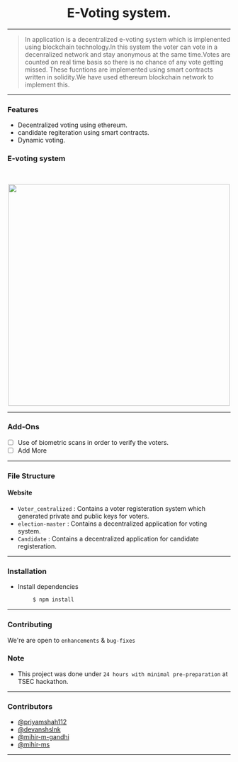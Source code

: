 
<h1 align="center">E-Voting system.</h1>

------------------------------------------

>In application is a decentralized e-voting system which is implenented using blockchain technology.In this system the voter can vote in a decenralized network and stay anonymous at the same time.Votes are counted on real time basis so there is no chance of any vote getting missed.
These fucntions are implemented using smart contracts written in solidity.We have used ethereum blockchain network to implement this. 



------------------------------------------
### Features

- Decentralized voting using ethereum.
- candidate regiteration using smart contracts.
- Dynamic voting.

<h3 > E-voting system</h3>
<br>
<p align="center">
<img src ="Website.gif" width = 500px>
</p>
</div>

------------------------------------------

### Add-Ons

- [ ] Use of biometric scans in order to verify the voters.
- [ ] Add More

------------------------------------------
### File Structure


#### Website

- `Voter_centralized` : Contains a voter registeration system which generated private and public keys for voters.
- `election-master` : Contains a decentralized application for  voting system. 
- `Candidate` : Contains a decentralized application for candidate registeration.

------------------------------------------
### Installation

* Install dependencies
```sh
        $ npm install
```
------------------------------------------
### Contributing

 We're are open to `enhancements` & `bug-fixes`

### Note
- This project was done under `24 hours with minimal pre-preparation` at TSEC hackathon.
------------------------------------------
### Contributors

- [@priyamshah112](https://github.com/priyamshah112)
- [@devanshslnk](https://github.com/devanshslnk)
- [@mihir-m-gandhi](https://github.com/mihir-m-gandhi)
- [@mihir-ms](https://github.com/mihir-ms)



------------------------------------------
